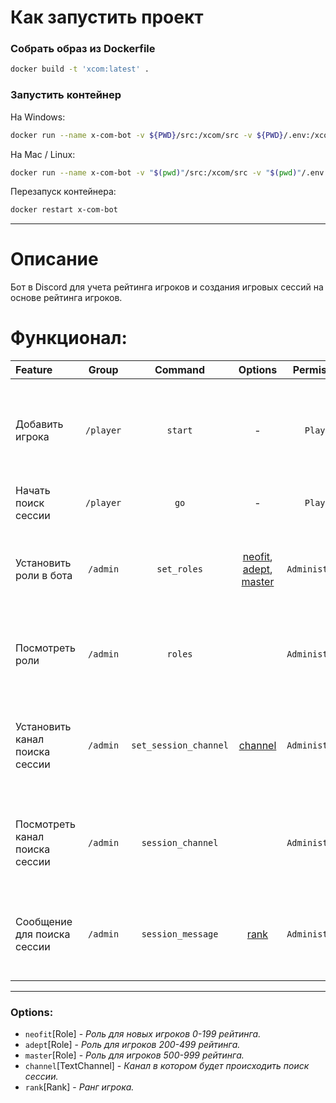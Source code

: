 # Как запустить проект

### Собрать образ из Dockerfile

```bash
docker build -t 'xcom:latest' .
```

### Запустить контейнер

На Windows:

```bash
docker run --name x-com-bot -v ${PWD}/src:/xcom/src -v ${PWD}/.env:/xcom/.env -v ${PWD}/requirements.txt:/xcom/requirements.txt xcom:latest
```

На Mac / Linux:

```bash
docker run --name x-com-bot -v "$(pwd)"/src:/xcom/src -v "$(pwd)"/.env:/xcom/.env -v "$(pwd)"/requirements.txt:/xcom/requirements.txt xcom:latest
```

Перезапуск контейнера:

```bash
docker restart x-com-bot
```

---

# Описание

Бот в Discord для учета рейтинга игроков и создания игровых сессий на основе рейтинга игроков.

# Функционал:

| Feature                        |   Group   |        Command        |                          Options                          |   Permission    | Описание                                                                                  | 
|:-------------------------------|:---------:|:---------------------:|:---------------------------------------------------------:|:---------------:|-------------------------------------------------------------------------------------------|
| Добавить игрока                | `/player` |        `start`        |                             -                             |    `Player`     | Добавляет игрока<br/>Добавляет роль **"Неофит"**<br/>Если игрок уже в базе - не добавляет |
| Начать поиск сессии            | `/player` |         `go`          |                             -                             |    `Player`     | Начинает поиск сессии                                                                     |
| Установить роли в бота         | `/admin`  |      `set_roles`      | [neofit](#Options), [adept](#Options), [master](#Options) | `Administrator` | Бот запоминает роли которые нужно будет назначать игрокам.                                |
| Посмотреть роли                | `/admin`  |        `roles`        |                                                           | `Administrator` | Посмотреть роли которые нужно будет назначать игрокам.                                    |
| Установить канал поиска сессии | `/admin`  | `set_session_channel` |                    [channel](#Options)                    | `Administrator` | Бот запоминает канал в котором будет происходить поиск сессии.                            |
| Посмотреть канал поиска сессии | `/admin`  |   `session_channel`   |                                                           | `Administrator` | Посмотреть канал в котором будет происходить поиск сессии.                                |
| Сообщение для поиска сессии    | `/admin`  |   `session_message`   |                     [rank](#Options)                      | `Administrator` | Вызвать сообщение для поиска сессии с авто обновлением для ранга.                         |

---

### Options:

- `neofit`[Role] - _Роль для новых игроков 0-199 рейтинга._
- `adept`[Role] - _Роль для игроков 200-499 рейтинга._
- `master`[Role] - _Роль для игроков 500-999 рейтинга._
- `channel`[TextChannel] - _Канал в котором будет происходить поиск сессии._
- `rank`[Rank] - _Ранг игрока._
